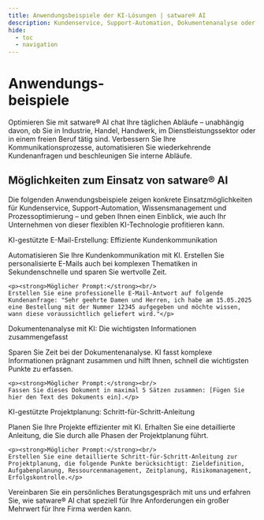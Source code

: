 ```yaml
---
title: Anwendungsbeispiele der KI-Lösungen | satware® AI
description: Kundenservice, Support-Automation, Dokumentenanalyse oder Projektplanung? Entdecken Sie konkrete Anwendungsbeispiel von satware® AI!
hide:
  - toc
  - navigation
---
```


# Anwendungs-<br />beispiele

Optimieren Sie mit <span class="satag-trademark">satware®</span> AI chat Ihre täglichen Abläufe – unabhängig davon, ob Sie in Industrie, Handel, Handwerk, im Dienstleistungssektor oder in einem freien Beruf tätig sind. Verbessern Sie Ihre Kommunikationsprozesse, automatisieren Sie wiederkehrende Kundenanfragen und beschleunigen Sie interne Abläufe.

## Möglichkeiten zum Einsatz von <span class="satag-trademark">satware®</span> AI

Die folgenden Anwendungsbeispiele zeigen konkrete Einsatzmöglichkeiten für Kundenservice, Support-Automation, Wissensmanagement und Prozessoptimierung – und geben Ihnen einen Einblick, wie auch Ihr Unternehmen von dieser flexiblen KI-Technologie profitieren kann.

<div class="custom-faq">

<div class="custom-faq-item">
  <div class="custom-faq-question">KI-gestützte E-Mail-Erstellung: Effiziente Kundenkommunikation</div>
  <div class="custom-faq-answer">
    <p>Automatisieren Sie Ihre Kundenkommunikation mit KI. Erstellen Sie personalisierte E-Mails auch bei komplexen Thematiken in Sekundenschnelle und sparen Sie wertvolle Zeit.</p>

    <p><strong>Möglicher Prompt:</strong><br/>
    Erstellen Sie eine professionelle E-Mail-Antwort auf folgende Kundenanfrage: "Sehr geehrte Damen und Herren, ich habe am 15.05.2025 eine Bestellung mit der Nummer 12345 aufgegeben und möchte wissen, wann diese voraussichtlich geliefert wird."</p>
  </div>
</div>

<div class="custom-faq-item">
  <div class="custom-faq-question">Dokumentenanalyse mit KI: Die wichtigsten Informationen zusammengefasst</div>
  <div class="custom-faq-answer">
    <p>Sparen Sie Zeit bei der Dokumentenanalyse. KI fasst komplexe Informationen prägnant zusammen und hilft Ihnen, schnell die wichtigsten Punkte zu erfassen.</p>

    <p><strong>Möglicher Prompt:</strong><br/>
    Fassen Sie dieses Dokument in maximal 5 Sätzen zusammen: [Fügen Sie hier den Text des Dokuments ein].</p>
  </div>
</div>

<div class="custom-faq-item">
  <div class="custom-faq-question">KI-gestützte Projektplanung: Schritt-für-Schritt-Anleitung</div>
  <div class="custom-faq-answer">
    <p>Planen Sie Ihre Projekte effizienter mit KI. Erhalten Sie eine detaillierte Anleitung, die Sie durch alle Phasen der Projektplanung führt.</p>

    <p><strong>Möglicher Prompt:</strong><br/>
    Erstellen Sie eine detaillierte Schritt-für-Schritt-Anleitung zur Projektplanung, die folgende Punkte berücksichtigt: Zieldefinition, Aufgabenplanung, Ressourcenmanagement, Zeitplanung, Risikomanagement, Erfolgskontrolle.</p>
  </div>
</div>

</div>

Vereinbaren Sie ein persönliches Beratungsgespräch mit uns und erfahren Sie, wie <span class="satag-trademark">satware®</span> AI chat speziell für Ihre Anforderungen ein großer Mehrwert für Ihre Firma werden kann.
